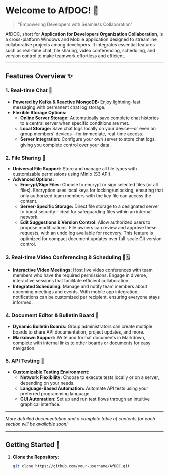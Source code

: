 # Welcome to AfDOC! 🚀

> "Empowering Developers with Seamless Collaboration"

AfDOC, short for **Application for Developers Organization Collaboration**, is a cross-platform Windows and Mobile application designed to streamline collaborative projects among developers. It integrates essential features such as real-time chat, file sharing, video conferencing, scheduling, and version control to make teamwork effortless and efficient.

---

## Features Overview ✨

### 1. Real-time Chat 💬
- **Powered by Kafka & Reactive MongoDB:** Enjoy lightning-fast messaging with permanent chat log storage.
- **Flexible Storage Options:**
    - **Online Server Storage:** Automatically save complete chat histories to a central server when specific conditions are met.
    - **Local Storage:** Save chat logs locally on your device—or even on group members' devices—for immediate, real-time access.
    - **Server Integration:** Configure your own server to store chat logs, giving you complete control over your data.

### 2. File Sharing 📁
- **Universal File Support:** Store and manage all file types with customizable permissions using Minio (S3 API).
- **Advanced Options:**
    - **Encrypt/Sign Files:** Choose to encrypt or sign selected files (or all files). Encryption uses local keys for locking/unlocking, ensuring that only authorized team members with the key file can access the content.
    - **Server-Specific Storage:** Direct file storage to a designated server to boost security—ideal for safeguarding files within an internal network.
    - **Edit Suggestions & Version Control:** Allow authorized users to propose modifications. File owners can review and approve these requests, with an undo log available for recovery. This feature is optimized for compact document updates over full-scale Git version control.

### 3. Real-time Video Conferencing & Scheduling 🎥🗓
- **Interactive Video Meetings:** Host live video conferences with team members who have the required permissions. Engage in diverse, interactive sessions that facilitate efficient collaboration.
- **Integrated Scheduling:** Manage and notify team members about upcoming meetings and events. With mobile app integration, notifications can be customized per recipient, ensuring everyone stays informed.

### 4. Document Editor & Bulletin Board 📝
- **Dynamic Bulletin Boards:** Group administrators can create multiple boards to share API documentation, project updates, and more.
- **Markdown Support:** Write and format documents in Markdown, complete with internal links to other boards or documents for easy navigation.

### 5. API Testing 🔧
- **Customizable Testing Environment:**
    - **Network Flexibility:** Choose to execute tests locally or on a server, depending on your needs.
    - **Language-Based Automation:** Automate API tests using your preferred programming language.
    - **GUI Automation:** Set up and run test flows through an intuitive graphical interface.

---

*More detailed documentation and a complete table of contents for each section will be available soon!*

---

## Getting Started 🚀

1. **Clone the Repository:**
   ```bash
   git clone https://github.com/your-username/AfDOC.git
